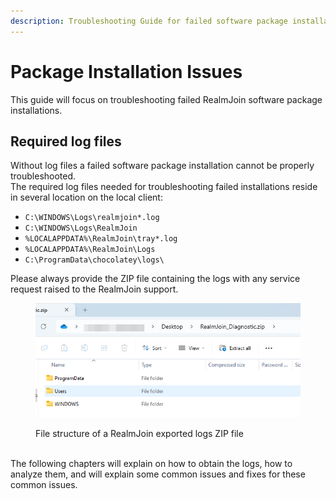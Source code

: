 ```yaml
---
description: Troubleshooting Guide for failed software package installations
---
```


# Package Installation Issues

This guide will focus on troubleshooting failed RealmJoin software package installations.



## Required log files

Without log files a failed software package installation cannot be properly troubleshooted.\
The required log files needed for troubleshooting failed installations reside in several location on the local client:

* `C:\WINDOWS\Logs\realmjoin*.log`
* `C:\WINDOWS\Logs\RealmJoin`
* `%LOCALAPPDATA%\RealmJoin\tray*.log`
* `%LOCALAPPDATA%\RealmJoin\Logs`
* `C:\ProgramData\chocolatey\logs\`

Please always provide the ZIP file containing the logs with any service request raised to the RealmJoin support.

<figure><img src="../../.gitbook/assets/zip-filestructure.png" alt=""><figcaption><p>File structure of a RealmJoin exported logs ZIP file</p></figcaption></figure>

\
The following chapters will explain on how to obtain the logs, how to analyze them, and will explain some common issues and fixes for these common issues.
